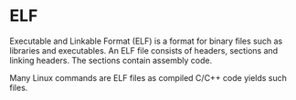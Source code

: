 # ELF

Executable and Linkable Format (ELF) is a format for binary files such as
libraries and executables. An ELF file consists of headers, sections and linking
headers. The sections contain assembly code.

Many Linux commands are ELF files as compiled C/C++ code yields such files.

